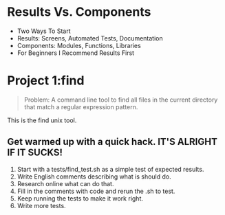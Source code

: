 # Results Vs. Components

- Two Ways To Start
- Results: Screens, Automated Tests, Documentation
- Components: Modules, Functions, Libraries
- For Beginners I Recommend Results First

# Project 1:find
> Problem: A command line tool to find all files in the current directory that match a regular expression pattern.

This is the find unix tool.

## Get warmed up with a quick hack. IT'S ALRIGHT IF IT SUCKS!

1. Start with a tests/find_test.sh as a simple test of expected results.
2. Write English comments describing what is should do.
3. Research online what can do that.
4. Fill in the comments with code and rerun the .sh to test.
5. Keep running the tests to make it work right.
6. Write more tests.